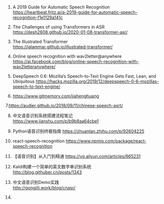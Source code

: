 1. A 2019 Guide for Automatic Speech Recognition    
   https://heartbeat.fritz.ai/a-2019-guide-for-automatic-speech-recognition-f1e1129a141c

2. The Challenges of using Transformers in ASR      
   https://desh2608.github.io/2020-01-08-transformer-asr/
   
3. The Illustrated Transformer   
   https://jalammar.github.io/illustrated-transformer/

4. Online speech recognition with wav2letter@anywhere
https://ai.facebook.com/blog/online-speech-recognition-with-wav2letteranywhere/  

5. DeepSpeech 0.6: Mozilla’s Speech-to-Text Engine Gets Fast, Lean, and Ubiquitous
https://hacks.mozilla.org/2019/12/deepspeech-0-6-mozillas-speech-to-text-engine/  

6. https://www.gitmemory.com/jiahenghuang

7.https://audier.github.io/2018/09/11/chinese-speech-asrt/ 

8. 中文语音识别系统搭建流程笔记
https://www.jianshu.com/p/b9b8aa64cbe1

9. Python语音识别终极指南
https://zhuanlan.zhihu.com/p/92604225

10. react-speech-recognition
https://www.npmjs.com/package/react-speech-recognition

11. 【语音识别】从入门到精通
https://yq.aliyun.com/articles/665231

12. Kaldi构建一个简单的英文数字串识别系统
http://blog.githuber.cn/posts/1343 

13. 中文语音识别Demo实践  
http://gongjili.work/blog/cnasr/

14.







